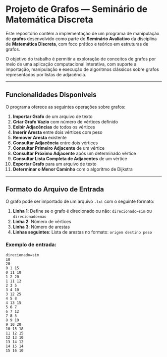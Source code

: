 # Projeto de Grafos — Seminário de Matemática Discreta

Este repositório contém a implementação de um programa de manipulação de **grafos** desenvolvido como parte do **Seminário Avaliativo** da disciplina de **Matemática Discreta**, com foco prático e teórico em estruturas de grafos.

O objetivo do trabalho é permitir a exploração de conceitos de grafos por meio de uma aplicação computacional interativa, com suporte a importação, manipulação e execução de algoritmos clássicos sobre grafos representados por listas de adjacência.

---

## Funcionalidades Disponíveis

O programa oferece as seguintes operações sobre grafos:

1. **Importar Grafo** de um arquivo de texto  
2. **Criar Grafo Vazio** com número de vértices definido  
3. **Exibir Adjacências** de todos os vértices  
4. **Inserir Aresta** entre dois vértices com peso  
5. **Remover Aresta** existente  
6. **Consultar Adjacência** entre dois vértices  
7. **Consultar Primeiro Adjacente** de um vértice  
8. **Consultar Próximo Adjacente** após um determinado vértice  
9. **Consultar Lista Completa de Adjacentes** de um vértice  
10. **Exportar Grafo** para um arquivo de texto  
11. **Determinar o Menor Caminho** com o algoritmo de Dijkstra  

---

## Formato do Arquivo de Entrada

O grafo pode ser importado de um arquivo `.txt` com o seguinte formato:

1. **Linha 1**: Define se o grafo é direcionado ou não: `direcionado=sim` ou `direcionado=nao`  
2. **Linha 2**: Número de vértices  
3. **Linha 3**: Número de arestas  
4. **Linhas seguintes**: Lista de arestas no formato: `origem destino peso`

### Exemplo de entrada:

```text
direcionado=sim
18
20
0 1 15
0 11 10
1 2 20
1 11 12
2 3 5
3 4 10
3 12 25
4 5 8
4 13 15
5 6 7
6 7 12
7 8 5
8 9 10
9 10 20
10 15 18
11 12 15
12 13 10
13 14 12
14 15 14
15 16 10
